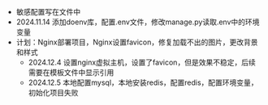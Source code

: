 *  敏感配置写在文件中
  * 2024.11.14 添加doenv库，配置.env文件，修改manage.py读取.env中的环境变量
* 计划：Nginx部署项目，Nginx设置favicon，修复加载不出的图片，更改背景和样式
  * 2024.12.4 设置nginx虚拟主机，设置了favicon，但是效果不稳定，后续需要在模板文件中显示引用
  * 2024.12.5 本地配置mysql，本地安装redis，配置redis，配置环境变量，初始化项目失败